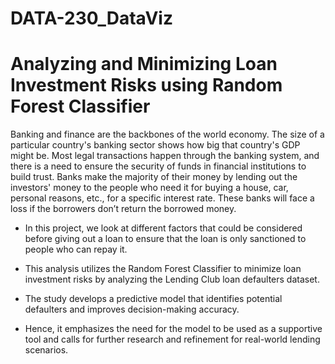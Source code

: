 # DATA-230_DataViz
# Analyzing and Minimizing Loan Investment Risks using Random Forest Classifier
Banking and finance are the backbones of the world economy. The size of a particular country's banking sector shows how big that country's GDP might be.
Most legal transactions happen through the banking system, and there is a need to ensure the security of funds in financial institutions to build trust.
Banks make the majority of their money by lending out the investors' money to the people who need it for buying a house, car, personal reasons, etc., for a specific interest rate. These banks will face a loss if the borrowers don’t return the borrowed money.

- In this project, we look at different factors that could be considered before giving out a loan to ensure that the loan is only sanctioned to people who can repay it.

- This analysis utilizes the Random Forest Classifier to minimize loan investment risks by analyzing the Lending Club loan defaulters dataset. 

- The study develops a predictive model that identifies potential defaulters and improves decision-making accuracy. 

- Hence, it emphasizes the need for the model to be used as a supportive tool and calls for further research and refinement for real-world lending scenarios.
